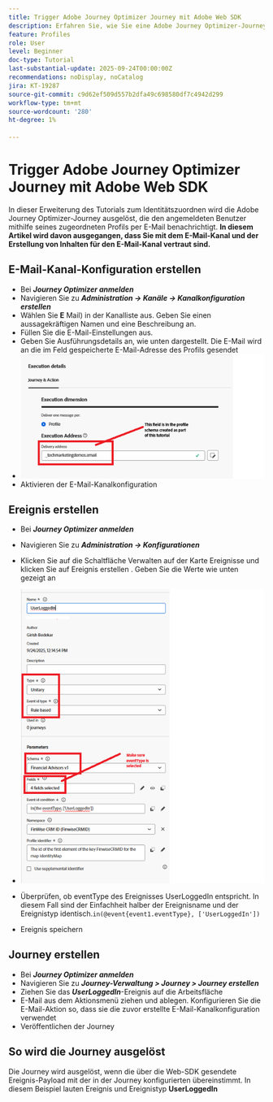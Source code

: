 ```yaml
---
title: Trigger Adobe Journey Optimizer Journey mit Adobe Web SDK
description: Erfahren Sie, wie Sie eine Adobe Journey Optimizer-Journey aus Site-Ereignissen wie Benutzeranmeldungen starten, indem Sie die über Adobe Experience Platform Tags konfigurierte AEP Web SDK nutzen
feature: Profiles
role: User
level: Beginner
doc-type: Tutorial
last-substantial-update: 2025-09-24T00:00:00Z
recommendations: noDisplay, noCatalog
jira: KT-19287
source-git-commit: c9d62ef509d557b2dfa49c698580df7c4942d299
workflow-type: tm+mt
source-wordcount: '280'
ht-degree: 1%

---
```


# Trigger Adobe Journey Optimizer Journey mit Adobe Web SDK

In dieser Erweiterung des Tutorials zum Identitätszuordnen wird die Adobe Journey Optimizer-Journey ausgelöst, die den angemeldeten Benutzer mithilfe seines zugeordneten Profils per E-Mail benachrichtigt. **In diesem Artikel wird davon ausgegangen, dass Sie mit dem E-Mail-Kanal und der Erstellung von Inhalten für den E-Mail-Kanal vertraut sind.**

## E-Mail-Kanal-Konfiguration erstellen

* Bei _&#x200B;**Journey Optimizer anmelden**&#x200B;_
* Navigieren Sie zu _&#x200B;**Administration -> Kanäle -> Kanalkonfiguration erstellen**&#x200B;_
* Wählen Sie **E** Mail) in der Kanalliste aus. Geben Sie einen aussagekräftigen Namen und eine Beschreibung an.
* Füllen Sie die E-Mail-Einstellungen aus.
* Geben Sie Ausführungsdetails an, wie unten dargestellt. Die E-Mail wird an die im Feld gespeicherte E-Mail-Adresse des Profils gesendet
* ![email-channel](assets/email-channel-execution.png)
* Aktivieren der E-Mail-Kanalkonfiguration

## Ereignis erstellen

* Bei _&#x200B;**Journey Optimizer anmelden**&#x200B;_
* Navigieren Sie zu _&#x200B;**Administration -> Konfigurationen**&#x200B;_
* Klicken Sie auf die Schaltfläche Verwalten auf der Karte Ereignisse und klicken Sie auf Ereignis erstellen . Geben Sie die Werte wie unten gezeigt an
* ![Journey-Ereignis](assets/journey-event.png)

* Überprüfen, ob eventType des Ereignisses UserLoggedIn entspricht. In diesem Fall sind der Einfachheit halber der Ereignisname und der Ereignistyp identisch.`in(@event{event1.eventType}, ['UserLoggedIn'])`
* Ereignis speichern

## Journey erstellen

* Bei _&#x200B;**Journey Optimizer anmelden**&#x200B;_
* Navigieren Sie zu _&#x200B;**Journey-Verwaltung > Journey > Journey erstellen**&#x200B;_
* Ziehen Sie das _&#x200B;**UserLoggedIn**&#x200B;_-Ereignis auf die Arbeitsfläche
* E-Mail aus dem Aktionsmenü ziehen und ablegen. Konfigurieren Sie die E-Mail-Aktion so, dass sie die zuvor erstellte E-Mail-Kanalkonfiguration verwendet
* Veröffentlichen der Journey

## So wird die Journey ausgelöst

Die Journey wird ausgelöst, wenn die über die Web-SDK gesendete Ereignis-Payload mit der in der Journey konfigurierten übereinstimmt. In diesem Beispiel lauten Ereignis und Ereignistyp **UserLoggedIn**



